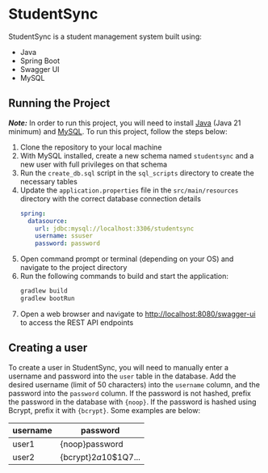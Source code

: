 # StudentSync

StudentSync is a student management system built using:
- Java
- Spring Boot
- Swagger UI
- MySQL

## Running the Project

***Note:*** In order to run this project, you will need to install [Java](https://www.oracle.com/java/technologies/downloads/)
(Java 21 minimum) and [MySQL](https://www.mysql.com/downloads/).
To run this project, follow the steps below:
1. Clone the repository to your local machine
2. With MySQL installed, create a new schema named `studentsync` and a new user with full privileges on that schema
3. Run the `create_db.sql` script in the `sql_scripts` directory to create the necessary tables
4. Update the `application.properties` file in the `src/main/resources` directory with the correct database connection
details
   ```yaml
   spring:
     datasource:
       url: jdbc:mysql://localhost:3306/studentsync
       username: ssuser
       password: password
   ```
5. Open command prompt or terminal (depending on your OS) and navigate to the project directory
6. Run the following commands to build and start the application:
   ```bash
   gradlew build
   gradlew bootRun
   ```
7. Open a web browser and navigate to [http://localhost:8080/swagger-ui](http://localhost:8080/swagger-ui) to access the
REST API endpoints

## Creating a user

To create a user in StudentSync, you will need to manually enter a username and password into the `user` table in the
database. Add the desired username (limit of 50 characters) into the `username` column, and the password into the
`password` column. If the password is not hashed, prefix the password in the database with `{noop}`. If the password is
hashed using Bcrypt, prefix it with `{bcrypt}`. Some examples are below:

| username | password              |
|----------|-----------------------|
| user1    | {noop}password        |
| user2    | {bcrypt}$2a$10$1Q7... |
